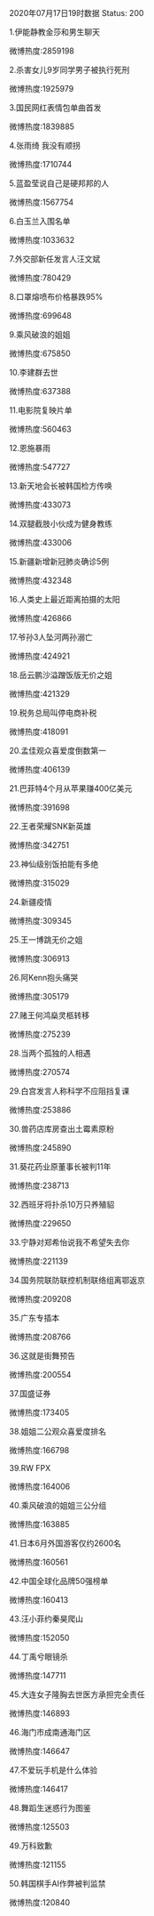 2020年07月17日19时数据
Status: 200

1.伊能静教金莎和男生聊天

微博热度:2859198

2.杀害女儿9岁同学男子被执行死刑

微博热度:1925979

3.国民网红表情包单曲首发

微博热度:1839885

4.张雨绮 我没有顺拐

微博热度:1710744

5.蓝盈莹说自己是硬邦邦的人

微博热度:1567754

6.白玉兰入围名单

微博热度:1033632

7.外交部新任发言人汪文斌

微博热度:780429

8.口罩熔喷布价格暴跌95%

微博热度:699648

9.乘风破浪的姐姐

微博热度:675850

10.李建群去世

微博热度:637388

11.电影院复映片单

微博热度:560463

12.恩施暴雨

微博热度:547727

13.新天地会长被韩国检方传唤

微博热度:433073

14.双腿截肢小伙成为健身教练

微博热度:433006

15.新疆新增新冠肺炎确诊5例

微博热度:432348

16.人类史上最近距离拍摄的太阳

微博热度:426866

17.爷孙3人坠河两孙溺亡

微博热度:424921

18.岳云鹏沙溢蹭饭版无价之姐

微博热度:421329

19.税务总局叫停电商补税

微博热度:418091

20.孟佳观众喜爱度倒数第一

微博热度:406139

21.巴菲特4个月从苹果赚400亿美元

微博热度:391698

22.王者荣耀SNK新英雄

微博热度:342751

23.神仙级别饭拍能有多绝

微博热度:315029

24.新疆疫情

微博热度:309345

25.王一博跳无价之姐

微博热度:306913

26.阿Kenn抱头痛哭

微博热度:305179

27.赌王何鸿燊灵柩转移

微博热度:275239

28.当两个孤独的人相遇

微博热度:270574

29.白宫发言人称科学不应阻挡复课

微博热度:253886

30.兽药店库房查出土霉素原粉

微博热度:245890

31.葵花药业原董事长被判11年

微博热度:238713

32.西班牙将扑杀10万只养殖貂

微博热度:229650

33.宁静对郑希怡说我不希望失去你

微博热度:221139

34.国务院联防联控机制联络组离鄂返京

微博热度:209208

35.广东专插本

微博热度:208766

36.这就是街舞预告

微博热度:200554

37.国盛证券

微博热度:173405

38.姐姐二公观众喜爱度排名

微博热度:166798

39.RW FPX

微博热度:164006

40.乘风破浪的姐姐三公分组

微博热度:163885

41.日本6月外国游客仅约2600名

微博热度:160561

42.中国全球化品牌50强榜单

微博热度:160413

43.汪小菲约秦昊爬山

微博热度:152050

44.丁禹兮眼镜杀

微博热度:147711

45.大连女子隆胸去世医方承担完全责任

微博热度:146893

46.海门市成南通海门区

微博热度:146647

47.不爱玩手机是什么体验

微博热度:146417

48.舞蹈生迷惑行为图鉴

微博热度:125503

49.万科致歉

微博热度:121155

50.韩国棋手AI作弊被判监禁

微博热度:120840

